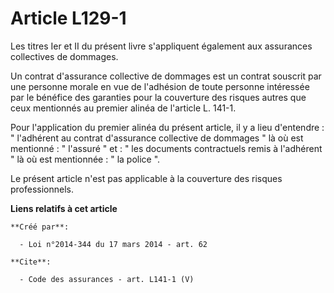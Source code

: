 # Article L129-1

Les titres Ier et II du présent livre s'appliquent également aux assurances collectives de dommages. 

Un contrat d'assurance collective de dommages est un contrat souscrit par une personne morale en vue de l'adhésion de toute
personne intéressée par le bénéfice des garanties pour la couverture des risques autres que ceux mentionnés au premier alinéa
de l'article L. 141-1.

Pour l'application du premier alinéa du présent article, il y a lieu d'entendre : " l'adhérent au contrat d'assurance
collective de dommages " là où est mentionné : " l'assuré " et : " les documents contractuels remis à l'adhérent " là où est
mentionnée : " la police ". 

Le présent article n'est pas applicable à la couverture des risques professionnels.

**Liens relatifs à cet article**

	**Créé par**:

	  - Loi n°2014-344 du 17 mars 2014 - art. 62

	**Cite**:

	  - Code des assurances - art. L141-1 (V)
